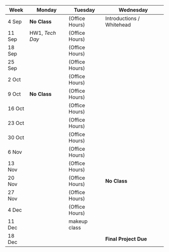 | Week | Monday | Tuesday | Wednesday |
-------| ------ | --------- | -------- |
4 Sep | **No Class** | (Office Hours) | Introductions / Whitehead |
11 Sep | HW1, *Tech Day* | (Office Hours) | |
18 Sep | | (Office Hours) | |
25 Sep | | (Office Hours) | | 
2 Oct | | (Office Hours) | |
9 Oct | **No Class** | (Office Hours) | |
16 Oct | | (Office Hours) | |
23 Oct | | (Office Hours) | |
30 Oct | | (Office Hours) | |
6 Nov | | (Office Hours) | |
13 Nov | | (Office Hours) | |
20 Nov | | (Office Hours) | **No Class** |
27 Nov | | (Office Hours) | |
4 Dec | | (Office Hours) | |
11 Dec | | makeup class | |
18 Dec | | | **Final Project Due** |

